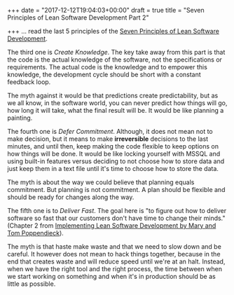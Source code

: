 +++
date = "2017-12-12T19:04:03+00:00"
draft = true
title = "Seven Principles of Lean Software Development Part 2"

+++
... read the last 5 principles of the [Seven Principles of Lean Software Development](https://en.wikipedia.org/wiki/Lean_software_development#Lean_principles). 

The third one is _Create Knowledge_. The key take away from this part is that the code is the actual knowledge of the software, not the specifications or requirements. The actual code is the knowledge and to empower this knowledge, the development cycle should be short with a constant feedback loop.

The myth against it would be that predictions create predictability, but as we all know, in the software world, you can never predict how things will go, how long it will take, what the final result will be. It would be like planning a painting.

The fourth one is _Defer Commitment_. Although, it does not mean not to make decision, but it means to make **irreversible** decisions to the last minutes, and until then, keep making the code flexible to keep options on how things will be done. It would be like locking yourself with MSSQL and using built-in features versus deciding to not choose how to store data and just keep them in a text file until it's time to choose how to store the data.

The myth is about the way we could believe that planning equals commitment. But planning is not commitment. A plan should be flexible and should be ready for changes along the way.

The fifth one is to _Deliver Fast_. The goal here is "to figure out how to deliver software so fast that our customers don't have time to change their minds." (Chapter 2 from [Implementing Lean Software Development by Mary and Tom Poppendieck](https://www.amazon.ca/Implementing-Lean-Software-Development-Concept/dp/0321437381)). 

The myth is that haste make waste and that we need to slow down and be careful. It however does not mean to hack things together, because in the end that creates waste and will reduce speed until we're at an halt. Instead, when we have the right tool and the right process, the time between when we start working on something and when it's in production should be as little as possible.